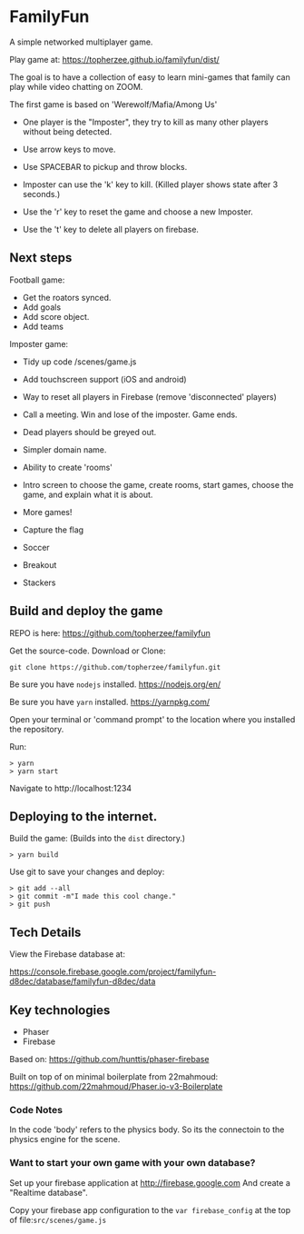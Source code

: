 # FamilyFun

A simple networked multiplayer game.

Play game at: https://topherzee.github.io/familyfun/dist/

The goal is to have a collection of easy to learn mini-games that family can play while video chatting on ZOOM.

The first game is based on 'Werewolf/Mafia/Among Us'

- One player is the "Imposter", they try to kill as many other players without being detected.

- Use arrow keys to move.
- Use SPACEBAR to pickup and throw blocks.

- Imposter can use the 'k' key to kill. (Killed player shows state after 3 seconds.)
- Use the 'r' key to reset the game and choose a new Imposter.
- Use the 't' key to delete all players on firebase.

## Next steps

Football game:

- Get the roators synced.
- Add goals
- Add score object.
- Add teams

Imposter game:

- Tidy up code /scenes/game.js
- Add touchscreen support (iOS and android)
- Way to reset all players in Firebase (remove 'disconnected' players)
- Call a meeting. Win and lose of the imposter. Game ends.
- Dead players should be greyed out.

- Simpler domain name.
- Ability to create 'rooms'
- Intro screen to choose the game, create rooms, start games, choose the game, and explain what it is about.

- More games!
- Capture the flag
- Soccer
- Breakout
- Stackers

## Build and deploy the game

REPO is here: https://github.com/topherzee/familyfun

Get the source-code. Download or Clone:

```
git clone https://github.com/topherzee/familyfun.git
```

Be sure you have `nodejs` installed. https://nodejs.org/en/

Be sure you have `yarn` installed. https://yarnpkg.com/

Open your terminal or 'command prompt' to the location where you installed the repository.

Run:

```
> yarn
> yarn start
```

Navigate to http://localhost:1234

## Deploying to the internet.

Build the game:
(Builds into the `dist` directory.)

```
> yarn build
```

Use git to save your changes and deploy:

```
> git add --all
> git commit -m"I made this cool change."
> git push
```

## Tech Details

View the Firebase database at:

https://console.firebase.google.com/project/familyfun-d8dec/database/familyfun-d8dec/data

## Key technologies

- Phaser
- Firebase

Based on:
https://github.com/hunttis/phaser-firebase

Built on top of on minimal boilerplate from 22mahmoud: https://github.com/22mahmoud/Phaser.io-v3-Boilerplate

### Code Notes

In the code 'body' refers to the physics body. So its the connectoin to the physics engine for the scene.

### Want to start your own game with your own database?

Set up your firebase application at http://firebase.google.com
And create a "Realtime database".

Copy your firebase app configuration to the `var firebase_config` at the top of file:`src/scenes/game.js`
